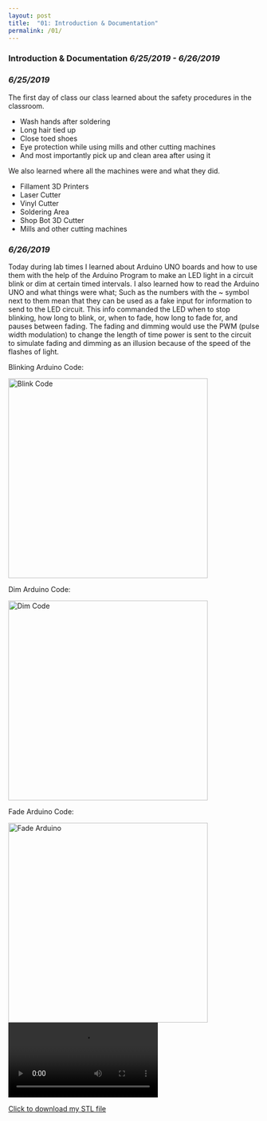 ```yaml
---
layout: post
title:  "01: Introduction & Documentation"
permalink: /01/
---
```


### **Introduction & Documentation** _6/25/2019 - 6/26/2019_

### _6/25/2019_

The first day of class our class learned about the safety procedures in the classroom.

- Wash hands after soldering
- Long hair tied up
- Close toed shoes
- Eye protection while using mills and other cutting machines
- And most importantly pick up and clean area after using it

We also learned where all the machines were and what they did.

- Fillament 3D Printers
- Laser Cutter
- Vinyl Cutter
- Soldering Area
- Shop Bot 3D Cutter
- Mills and other cutting machines

### _6/26/2019_

Today during lab times I learned about Arduino UNO boards and how to use them with the help of the Arduino Program to make an LED light in a circuit blink or dim at certain timed intervals. I also learned how to read the Arduino UNO and what things were what; Such as the numbers with the ~ symbol next to them mean that they can be used as a fake input for information to send to the LED circuit. This info commanded the LED when to stop blinking, how long to blink, or, when to fade, how long to fade for, and pauses between fading. The fading and dimming would use the PWM (pulse width modulation) to change the length of time power is sent to the circuit to simulate fading and dimming as an illusion because of the speed of the flashes of light.


Blinking Arduino Code:

<img src="Blink Arduino.png" alt="Blink Code" style="height: 400px; max-width: 100%">

Dim Arduino Code:

<img src="Dim Arduino.png" alt="Dim Code" style="height: 400px; max-width: 100%">

Fade Arduino Code:

<img src="Fade Arduino.png" alt="Fade Arduino" style="height: 400px; max-width: 100%">

<!-- You can also use HTML tags to include a video -->
<video controls>
	<source src="demo.mp4" type="video/mp4">
</video>

<!-- Or to add a download link to any (reasonably small) file in your permalink directory -->

<a href='cube.stl' download>Click to download my STL file</a>

